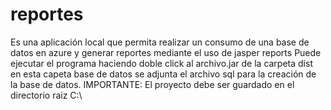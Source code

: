 # reportes
Es una aplicación local que permita realizar un consumo de una base de datos en azure y generar reportes mediante el uso de jasper reports
Puede ejecutar el programa haciendo doble click al archivo.jar de la carpeta dist en esta capeta base de datos se adjunta el archivo sql para la creación de la base de datos. 
IMPORTANTE: El proyecto debe ser guardado en el directorio raiz C:\
